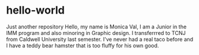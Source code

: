 # hello-world
Just another repository
Hello, my name is Monica Val, I am a Junior in the IMM program and also minoring in Graphic design. I transferrred to TCNJ from Caldwell University last semester. I've never had a real taco before and I have a teddy bear hamster that is too fluffy for his own good.
